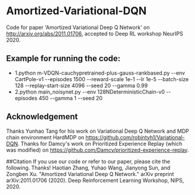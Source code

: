 # Amortized-Variational-DQN
Code for paper 'Amortized Variational Deep Q Network' on http://arxiv.org/abs/2011.01706, accepted to Deep RL workshop NeurIPS 2020.

## Example for running the code:
  * 1.python m-VDQN-cauchypretrained-plus-gauss-rankbased.py --env CartPole-v1 --episodes 1500 --reward-scale 1e-1 --lr 1e-5 --batch-size 128 --replay-start-size 4096 --seed 20 --gamma 0.99
  * 2.python main_noisynet.py --env 128NDeterministicChain-v0 --episodes 450 --gamma 1 --seed 20

## Acknowledgement
Thanks Yunhao Tang for his work on Variational Deep Q Network and MDP chain environment HardMDP on https://github.com/robintyh1/Variational-DQN. Thanks for Damcy's work on Prioritized Experience Replay (which was modified) on https://github.com/Damcy/prioritized-experience-replay.

##Citation
If you use our code or refer to our paper, please cite the following. Thanks!
Haotian Zhang, Yuhao Wang, Jianyong Sun, and Zongben Xu. "Amortized Variational Deep Q Network." arXiv preprint arXiv:2011.01706 (2020). Deep Reinforcement Learning Workshop, NIPS, 2020.
